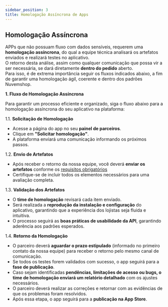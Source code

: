 ```yaml
---
sidebar_position: 3
title: Homologação Assíncrona de Apps
---
```


## Homologação Assíncrona

APPs que não possuam fluxo com dados sensíveis, requerem uma **homologação assíncrona**, do qual a equipe técnica analisará os artefatos enviados e realizará testes no aplicativo. <br/>
O retorno desta análise, assim como qualquer comunicação que possa vir a ser necessária, se dará diretamente **dentro do pedido** aberto. <br/>
Para isso, é de extrema importância seguir os fluxos indicados abaixo, a fim de garantir uma homologação ágil, coerente e dentro dos padrões Nuvemshop.

**1. Fluxo de Homologação Assíncrona**

Para garantir um processo eficiente e organizado, siga o fluxo abaixo para a homologação assíncrona do seu aplicativo na plataforma:

1.1. **Solicitação de Homologação**
* Acesse a página do app no seu **painel de parceiros**.
* Clique em **"Solicitar homologação"**.
* A plataforma enviará uma comunicação informando os próximos passos.

1.2. **Envio de Artefatos**
* Após receber o retorno da nossa equipe, você deverá **enviar os artefatos** conforme os   [requisitos obrigatórios](requirements.md) 
* Certifique-se de incluir todos os elementos necessários para uma avaliação completa.

1.3. **Validação dos Artefatos**
* O **time de homologação** revisará cada item enviado.
* Será realizada a **reprodução da instalação e configuração** do aplicativo, garantindo que a experiência dos lojistas seja fluida e intuitiva.
* O processo seguirá as **boas práticas de usabilidade da API**, garantindo aderência aos padrões esperados.

1.4. **Retorno da Homologação**
* O parceiro deverá **aguardar o prazo estipulado** (informado no primeiro contato da nossa equipe) para receber o retorno pelo mesmo canal de comunicação.
* Se todos os testes forem validados com sucesso, o app seguirá para a **fase de publicação**.
* Caso sejam identificadas **pendências, limitações de acesso ou bugs, o time de homologação enviará um relatório detalhado** com os ajustes necessários.
* O parceiro deverá realizar as correções e retornar com as evidências de que os problemas foram resolvidos.
* Após essa etapa, o app seguirá para a **publicação na App Store**.

